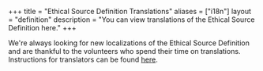 +++
title = "Ethical Source Definition Translations"
aliases = ["i18n"]
layout = "definition"
description = "You can view translations of the Ethical Source Definition here."
+++

We're always looking for new localizations of the Ethical Source Definition and are thankful to the volunteers who spend their time on translations.
Instructions for translators can be found [here](https://github.com/ContributorCovenant/ethicalsource#translating).
